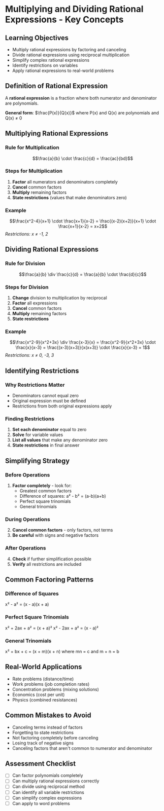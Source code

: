 # Multiplying and Dividing Rational Expressions - Key Concepts

## Learning Objectives
- Multiply rational expressions by factoring and canceling
- Divide rational expressions using reciprocal multiplication
- Simplify complex rational expressions
- Identify restrictions on variables
- Apply rational expressions to real-world problems

## Definition of Rational Expression
A **rational expression** is a fraction where both numerator and denominator are polynomials.

**General form**: $\frac{P(x)}{Q(x)}$ where P(x) and Q(x) are polynomials and Q(x) ≠ 0

## Multiplying Rational Expressions

### Rule for Multiplication
$$\frac{a}{b} \cdot \frac{c}{d} = \frac{ac}{bd}$$

### Steps for Multiplication
1. **Factor** all numerators and denominators completely
2. **Cancel** common factors
3. **Multiply** remaining factors
4. **State restrictions** (values that make denominators zero)

### Example
$$\frac{x^2-4}{x+1} \cdot \frac{x+1}{x-2} = \frac{(x-2)(x+2)}{x+1} \cdot \frac{x+1}{x-2} = x+2$$
*Restrictions: x ≠ -1, 2*

## Dividing Rational Expressions

### Rule for Division
$$\frac{a}{b} \div \frac{c}{d} = \frac{a}{b} \cdot \frac{d}{c}$$

### Steps for Division
1. **Change** division to multiplication by reciprocal
2. **Factor** all expressions
3. **Cancel** common factors
4. **Multiply** remaining factors
5. **State restrictions**

### Example
$$\frac{x^2-9}{x^2+3x} \div \frac{x-3}{x} = \frac{x^2-9}{x^2+3x} \cdot \frac{x}{x-3} = \frac{(x-3)(x+3)}{x(x+3)} \cdot \frac{x}{x-3} = 1$$
*Restrictions: x ≠ 0, -3, 3*

## Identifying Restrictions

### Why Restrictions Matter
- Denominators cannot equal zero
- Original expression must be defined
- Restrictions from both original expressions apply

### Finding Restrictions
1. **Set each denominator** equal to zero
2. **Solve** for variable values
3. **List all values** that make any denominator zero
4. **State restrictions** in final answer

## Simplifying Strategy

### Before Operations
1. **Factor completely** - look for:
   - Greatest common factors
   - Difference of squares: a² - b² = (a-b)(a+b)
   - Perfect square trinomials
   - General trinomials

### During Operations
2. **Cancel common factors** - only factors, not terms
3. **Be careful** with signs and negative factors

### After Operations
4. **Check** if further simplification possible
5. **Verify** all restrictions are included

## Common Factoring Patterns

### Difference of Squares
x² - a² = (x - a)(x + a)

### Perfect Square Trinomials
x² + 2ax + a² = (x + a)²
x² - 2ax + a² = (x - a)²

### General Trinomials
x² + bx + c = (x + m)(x + n) where mn = c and m + n = b

## Real-World Applications
- Rate problems (distance/time)
- Work problems (job completion rates)
- Concentration problems (mixing solutions)
- Economics (cost per unit)
- Physics (combined resistances)

## Common Mistakes to Avoid
- Canceling terms instead of factors
- Forgetting to state restrictions
- Not factoring completely before canceling
- Losing track of negative signs
- Canceling factors that aren't common to numerator and denominator

## Assessment Checklist
- [ ] Can factor polynomials completely
- [ ] Can multiply rational expressions correctly
- [ ] Can divide using reciprocal method
- [ ] Can identify all variable restrictions
- [ ] Can simplify complex expressions
- [ ] Can apply to word problems
